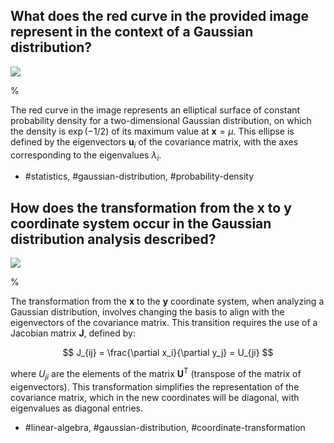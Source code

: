 ## What does the red curve in the provided image represent in the context of a Gaussian distribution?

![](https://cdn.mathpix.com/cropped/2024_05_13_1c6f5d15308081306a07g-1.jpg?height=564&width=787&top_left_y=216&top_left_x=857)

%

The red curve in the image represents an elliptical surface of constant probability density for a two-dimensional Gaussian distribution, on which the density is $\exp (-1 / 2)$ of its maximum value at $\mathbf{x} = \mu$. This ellipse is defined by the eigenvectors $\mathbf{u}_{i}$ of the covariance matrix, with the axes corresponding to the eigenvalues $\lambda_{i}$.

- #statistics, #gaussian-distribution, #probability-density

## How does the transformation from the $\mathbf{x}$ to $\mathbf{y}$ coordinate system occur in the Gaussian distribution analysis described?

![](https://cdn.mathpix.com/cropped/2024_05_13_1c6f5d15308081306a07g-1.jpg?height=564&width=787&top_left_y=216&top_left_x=857)

%

The transformation from the $\mathbf{x}$ to the $\mathbf{y}$ coordinate system, when analyzing a Gaussian distribution, involves changing the basis to align with the eigenvectors of the covariance matrix. This transition requires the use of a Jacobian matrix $\mathbf{J}$, defined by:

$$
J_{ij} = \frac{\partial x_i}{\partial y_j} = U_{ji}
$$

where $U_{ji}$ are the elements of the matrix $\mathbf{U}^\mathrm{T}$ (transpose of the matrix of eigenvectors). This transformation simplifies the representation of the covariance matrix, which in the new coordinates will be diagonal, with eigenvalues as diagonal entries.

- #linear-algebra, #gaussian-distribution, #coordinate-transformation